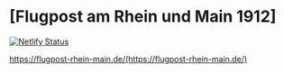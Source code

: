 # [Flugpost am Rhein und Main 1912]

[![Netlify Status](https://api.netlify.com/api/v1/badges/246a34e0-5dd1-46fe-9af8-59f3f390d8ea/deploy-status)](https://app.netlify.com/sites/flugpost/deploys)

https://flugpost-rhein-main.de/(https://flugpost-rhein-main.de/)
